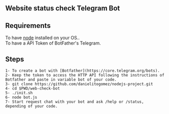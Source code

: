 ## Website status check Telegram Bot

## Requirements
To have [node](https://nodejs.org/en/) installed on your OS..<br/>
To have a API Token of BotFather's Telegram.

## Steps
```
1- To create a bot with [Botfather](https://core.telegram.org/bots).
2- Keep the token to access the HTTP API following the instructions of Botfather and paste in variable bot of your code. 
3- git clone https://github.com/danielitogomez/nodejs-project.git
4- cd $PWD/web-check-bot
5- ./init.sh
6- node bot.js
7- Start request chat with your bot and ask /help or /status, depending of your code.
```
